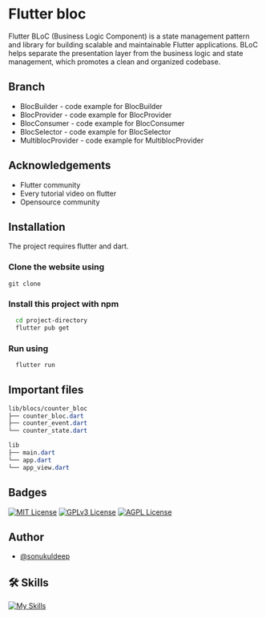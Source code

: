 
# Flutter bloc
Flutter BLoC (Business Logic Component) is a state management pattern and library for building scalable and maintainable Flutter applications. BLoC helps separate the presentation layer from the business logic and state management, which promotes a clean and organized codebase.

## Branch
- BlocBuilder - code example for BlocBuilder
- BlocProvider - code example for BlocProvider
- BlocConsumer - code example for BlocConsumer
- BlocSelector - code example for BlocSelector
- MultiblocProvider - code example for MultiblocProvider

## Acknowledgements
 - Flutter community
 - Every tutorial video on flutter
 - Opensource community

## Installation

The project requires flutter and dart.

### Clone the website using
```npm
git clone 
```

### Install this project with npm

```bash
  cd project-directory
  flutter pub get
```

### Run using

```bash
  flutter run
```

## Important files
```css
lib/blocs/counter_bloc
├── counter_bloc.dart
├── counter_event.dart
└── counter_state.dart

lib
├── main.dart
└── app.dart
└── app_view.dart
```

## Badges

[![MIT License](https://img.shields.io/badge/License-MIT-green.svg)](https://choosealicense.com/licenses/mit/) 
[![GPLv3 License](https://img.shields.io/badge/License-GPL%20v3-yellow.svg)](https://opensource.org/licenses/)
[![AGPL License](https://img.shields.io/badge/license-AGPL-blue.svg)](http://www.gnu.org/licenses/agpl-3.0)


## Author
- [@sonukuldeep](https://www.github.com/sonukuldeep)


## 🛠 Skills

[![My Skills](https://skillicons.dev/icons?i=js,ts,html,css,tailwind,sass,nodejs,react,nextjs,svelte,vue,flask,rust,python,php,solidity,mongodb,mysql,prisma,figma,threejs,unity,godot,dart,flutter)](https://github.com/sonukuldeep)